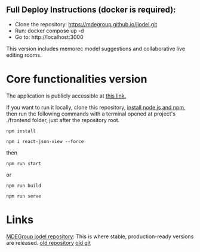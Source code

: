 ## Full Deploy Instructions (docker is required):
  - Clone the repository: https://mdegroup.github.io/jjodel.git
  - Run: docker compose up -d
  - Go to: http://localhost:3000

This version includes memorec model suggestions and collaborative live editing rooms.


# Core functionalities version
The application is publicly accessible at [this link.](https://mdegroup.github.io/jjodel/build)

If you want to run it locally, clone this repository, [install node.js and npm](https://nodejs.org/it/download), then run the following commands with a terminal opened at project's ./frontend folder, just after the repository root.

`npm install`

`npm i react-json-view --force`

then

`npm run start`

or

`npm run build`

`npm run serve`

# Links
[MDEGroup jodel repository](https://github.com/MDEGroup/jjodel): This is where stable, production-ready versions are released.
[old repository](https://github.com/DamianoNaraku/jodel-react)
[old git](https://github.com/DamianoNaraku/jodel-react.git)
